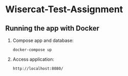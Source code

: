 # Wisercat-Test-Assignment

## Running the app with Docker

1. Compose app and database:
   ```
   docker-compose up
   ```

1. Access application:

   ```
   http://localhost:8080/
   ```
